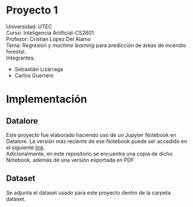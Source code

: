 # Proyecto 1
Universidad:    UTEC  
Curso:          Inteligencia Artificial-CS2601  
Profesor:       Cristian López Del Alamo  
Tema:           Regresión y *machine learning* para predicción de áreas de incendio forestal.  
Integrantes:
- Sebastián Lizárraga
- Carlos Guerrero

# Implementación
## Datalore
Este proyecto fue elaborado haciendo uso de un Jupyter Notebook en Datalore. La versión más reciente de ese Notebook puede ser accedido en el siguiente [link](https://datalore.jetbrains.com/notebook/aiqzhW59A58b5opGWAMQqH/vFtbKwz0W45EsJA7vvYgvr/).\
Adicionalmente, en este repositorio se encuentra una copia de dicho Notebook, además de una versión exportada en PDF.
## Dataset
Se adjunta el dataset usado para este proyecto dentro de la carpeta dataset.
